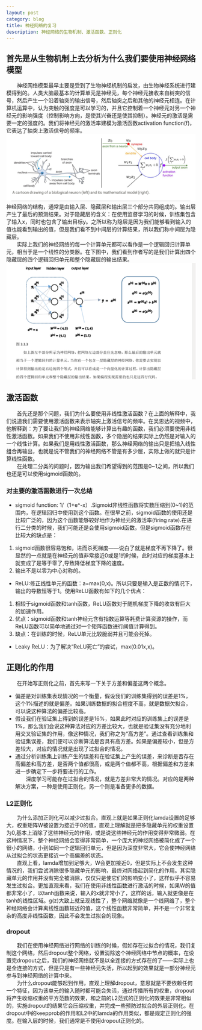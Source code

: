 ```yaml
---
layout: post
category: blog
title: 神经网络的复习
description: 神经网络的生物机制、激活函数、正则化
---
```


## 首先是从生物机制上去分析为什么我们要使用神经网络模型
　　神经网络模型最早主要是受到了生物神经机制的启发，由生物神经系统进行建模得到的。人类大脑最基本的计算单元是神经元，每个神经元接收来自树突的信号，然后产生一个沿着轴突的输出信号，然后轴突之后和其他的神经元相连。在计算机运算中，认为突触的强度是可以学习的，并且它控制着一个神经元对另一个神经元的影响强度（控制影响方向，是使其兴奋还是使其抑制）。神经元的激活是需要一定的强度的。我们将神经元的激活率建模为激活函数activation function(f)，它表达了轴突上激活信号的频率。<br>
![](/downloads/神经网络建模.png)
　　神经网络的结构，通常是由输入层、隐藏层和输出层三个部分共同组成的。输出层产生了最后的预测结果。对于隐藏层的含义：在使用监督学习的时候，训练集包含了输入x，同时也包含了输出目标y。之所以称为隐层是因为我们能够看到输入的值也能看到输出的值，但是我们看不到中间层的计算结果，所以我们称中间层为隐藏层。<br>
　　实际上我们的神经网络的每一个计算单元都可以看作是一个逻辑回归计算单元，相当于是一个线性的分类器。在下图中，我们看到作者写的是我们计算出四个隐藏层的四个逻辑回归单元和整个隐藏层的输出结果。
![](/downloads/逻辑回归计算单元.png)

## 激活函数
　　首先还是那个问题，我们为什么要使用非线性激活函数？在上面的解释中，我们说道我们需要使用激活函数来表示轴突上激活信号的频率。在吴恩达的视频中，他解释到：为了要让我们的神经网络能够计算出有趣的函数，我们必须要使用非线性激活函数。如果我们不使用非线性函数，多个隐层的结果实际上仍然是对输入的一个线性计算。如果我们是用线性激活函数，那么神经网络的输出只是把输入线性组合再输出，也就是说不管我们的神经网络不管是有多少层，实际上做的就只是计算线性函数。<br>
　　在处理二分类的问题时，因为输出我们希望得到的范围是0~1之间，所以我们也还是可以使用sigmoid函数的。

### 对主要的激活函数进行一次总结
- sigmoid function: 1/（1+e^-x）.Sigmoid非线性函数将实数压缩到(0~1)的范围内，在逻辑回归中使用到这个函数。在很早之前，sigmoid函数的使用还是比较广泛的，因为这个函数能够较好地作为神经元的激活率(firing rate).在进行二分类的时候，我们可能还是会使用sigmoid函数。但是sigmoid函数存在比较大的缺点是：
1. sigmoid函数很容易饱和，进而杀死梯度——说白了就是梯度不再下降了。很显然的一点就是在神经元的值非常接近0或是1的时候，此时对应的梯度基本上就变成了是等于零了,导致降低梯度下降的速度。
2. 输出不是以零为中心对称的。
- ReLU:修正线性单元的函数：a=max(0,x)。所以只要是输入是正数的情况下，输出的导数恒等于1。使用ReLU函数有如下的几个优点：
1. 相较于sigmoid函数和tanh函数，ReLU函数对于随机梯度下降的收敛有巨大的加速作用。
2. 优点：sigmoid函数和tanh神经元含有指数运算等耗费计算资源的操作，而ReLU函数可以简单地通过对一个矩阵函数进行阈值计算得到。
3. 缺点：在训练的时候，ReLU单元比较脆弱并且可能会死掉。
- Leaky ReLU：为了解决“ReLU死亡”的尝试，max(0.01x,x)。

## 正则化的作用
　　在开始写正则化之前，首先来写一下关于方差和偏差这两个概念。
- 偏差是对训练集表现情况的一个衡量，假设我们的训练集得到的误差是1%，这个1%描述的就是偏差。如果训练数据的拟合程度不高，就是数据欠拟合，可以说这种算法的偏差比较高。
- 假设我们在验证集上得到的误差是16%，如果此时对应的训练集上的误差是1%，那么我们会说这种算法对应的方差比较大，也就是验证集没有充分地利用交叉验证集的作用，像这种情况，我们称之为“高方差”。通过查看训练集和验证集误差，我们便可以诊断算法是否具有高方差。如果是偏差较小，但是方差较大，对应的情况就是出现了过拟合的情况。
- 通过分析训练集上训练产生的误差和在验证集上产生的误差，来诊断是否存在高偏差和高方差，是否两个值都很高，或是两个值都不高，根据偏差和方差来进一步确定下一步将要进行的工作。<br>
　　深度学习可能存在过拟合的情况，就是方差非常大的情况。对应的是两种解决方案，一种是使用正则化，另一个则是准备更多的数据。

### L2正则化
　　为什么添加正则化可以减少过拟合。直观上就是如果正则化lamda设置的足够大，权重矩阵W被设置为接近于0的值，直观上理解就是把多隐藏单元的权重设置为0,基本上消除了这些神经元的作用，或是说这些神经元的作用变得非常微弱。在这种情况下，整个神经网络会变得非常简单，一个庞大的神经网络被简化成了一个很小的网络，小到如同一个逻辑回归单元，但是因为深度非常大，它会使神经网络从过拟合的状态更接近一个高偏差的状态。<br>
　　直观上看，lamda增加到足够大，W会更加接近0，但是实际上不会发生这种情况的，我们尝试消除很多隐藏单元的影响，最终对网络起到简化的作用。其实隐藏单元的作用并没有完全被消除，仅仅只是使它们的影响变小了，这样似乎不容易发生过拟合。更加直观来看，我们在使用非线性函数进行激活的时候，如果W的值都非常小了，以tanh函数来说，输入的x就非常小了，这样的话，输入就更像是在tanh的线性区域。g(z)大致上就呈现线性了，整个网络就像是一个线网络了，整个神经网络会计算离线性函数较近的值，这个线性函数非常简单，并不是一个非常复杂的高度非线性函数，因此不会发生过拟合的现象。

### dropout
　　我们在使用神经网络进行网络的训练的时候，假如存在过拟合的情况，我们复制这个网络，然后dropout整个网络，设置消除这个神经网络中节点的概率，在设置完dropout之后，我们的神经网络就不是以全连接的方式存在的了——实际上也是全连接的方式，但是只是有一些神经元失活，所以起到的效果就是一部分神经元参与到神经网络的计算中来。<br>
　　为什么dropout能够起到作用，直观上理解dropout，意思就是不要依赖任何一个特征，因为该单元的输入随时都可能会失活，通过传播所有的权重，dropout将产生收缩权重的平方范数的效果，和之前的L2范式的正则化的效果是非常相似的，实施dropout的结果它会压缩权重，并完成一些预防过拟合的外层正则化。在dropout中的keepprob的作用和L2中的lamda的作用类似，都是规定正则化的强度。在输入层的时候，我们通常是不使用dropout正则化的。